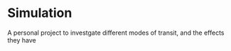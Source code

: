 # Simulation
A personal project to investgate different modes of transit, and the effects they have
